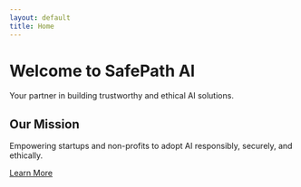 ```yaml
---
layout: default
title: Home
---
```


# Welcome to SafePath AI
Your partner in building trustworthy and ethical AI solutions.

## Our Mission
Empowering startups and non-profits to adopt AI responsibly, securely, and ethically.

[Learn More](about.md)

